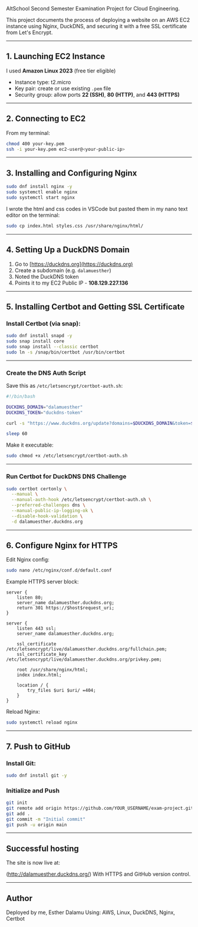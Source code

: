 AltSchool Second Semester Examination Project for Cloud Engineering.

This project documents the process of deploying a website on an AWS EC2 instance using Nginx, DuckDNS, and securing it with a free SSL certificate from Let's Encrypt.

---


## 1. Launching EC2 Instance

I used **Amazon Linux 2023** (free tier eligible)
  - Instance type: t2.micro
  - Key pair: create or use existing `.pem` file
  - Security group: allow ports **22 (SSH)**, **80 (HTTP)**, and **443 (HTTPS)**

---

## 2. Connecting to EC2

From my terminal:

```bash
chmod 400 your-key.pem
ssh -i your-key.pem ec2-user@<your-public-ip>
````

---

## 3. Installing and Configuring Nginx

```bash
sudo dnf install nginx -y
sudo systemctl enable nginx
sudo systemctl start nginx
```

I wrote the html and css codes in VSCode but pasted them in my nano text editor on the terminal:

```bash
sudo cp index.html styles.css /usr/share/nginx/html/
```

---

## 4. Setting Up a DuckDNS Domain

1. Go to [https://duckdns.org](https://duckdns.org)
2. Create a subdomain (e.g. `dalamuesther`)
3. Noted the DuckDNS token
4. Points it to my EC2 Public IP - **108.129.227.136**

---

## 5. Installing Certbot and Getting SSL Certificate

### Install Certbot (via snap):

```bash
sudo dnf install snapd -y
sudo snap install core
sudo snap install --classic certbot
sudo ln -s /snap/bin/certbot /usr/bin/certbot
```

---

### Create the DNS Auth Script

Save this as `/etc/letsencrypt/certbot-auth.sh`:

```bash
#!/bin/bash

DUCKDNS_DOMAIN="dalamuesther"
DUCKDNS_TOKEN="duckdns-token"

curl -s "https://www.duckdns.org/update?domains=$DUCKDNS_DOMAIN&token=$DUCKDNS_TOKEN&txt=$CERTBOT_VALIDATION&clear=true"

sleep 60
```

Make it executable:

```bash
sudo chmod +x /etc/letsencrypt/certbot-auth.sh
```

---

### Run Certbot for DuckDNS DNS Challenge

```bash
sudo certbot certonly \
  --manual \
  --manual-auth-hook /etc/letsencrypt/certbot-auth.sh \
  --preferred-challenges dns \
  --manual-public-ip-logging-ok \
  --disable-hook-validation \
  -d dalamuesther.duckdns.org
```

---

## 6. Configure Nginx for HTTPS

Edit Nginx config:

```bash
sudo nano /etc/nginx/conf.d/default.conf
```

Example HTTPS server block:

```nginx
server {
    listen 80;
    server_name dalamuesther.duckdns.org;
    return 301 https://$host$request_uri;
}

server {
    listen 443 ssl;
    server_name dalamuesther.duckdns.org;

    ssl_certificate /etc/letsencrypt/live/dalamuesther.duckdns.org/fullchain.pem;
    ssl_certificate_key /etc/letsencrypt/live/dalamuesther.duckdns.org/privkey.pem;

    root /usr/share/nginx/html;
    index index.html;

    location / {
        try_files $uri $uri/ =404;
    }
}
```

Reload Nginx:

```bash
sudo systemctl reload nginx
```

---

## 7. Push to GitHub

### Install Git:

```bash
sudo dnf install git -y
```

### Initialize and Push

```bash
git init
git remote add origin https://github.com/YOUR_USERNAME/exam-project.git
git add .
git commit -m "Initial commit"
git push -u origin main
```

---

## Successful hosting

The site is now live at:

(http://dalamuesther.duckdns.org/)
With HTTPS and GitHub version control.

---

## Author

Deployed by me, Esther Dalamu
Using: AWS, Linux, DuckDNS, Nginx, Certbot

```
